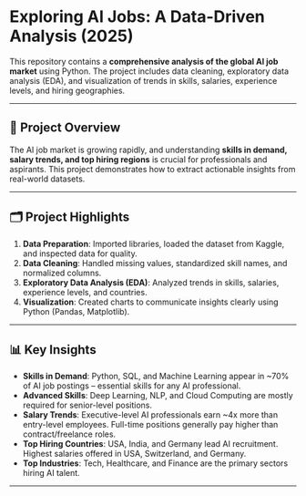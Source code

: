 # Exploring AI Jobs: A Data-Driven Analysis (2025)

This repository contains a **comprehensive analysis of the global AI job market** using Python. The project includes data cleaning, exploratory data analysis (EDA), and visualization of trends in skills, salaries, experience levels, and hiring geographies.

---

## 🚀 Project Overview

The AI job market is growing rapidly, and understanding **skills in demand, salary trends, and top hiring regions** is crucial for professionals and aspirants. This project demonstrates how to extract actionable insights from real-world datasets.

---

## 🗂️ Project Highlights

1. **Data Preparation**: Imported libraries, loaded the dataset from Kaggle, and inspected data for quality.  
2. **Data Cleaning**: Handled missing values, standardized skill names, and normalized columns.  
3. **Exploratory Data Analysis (EDA)**: Analyzed trends in skills, salaries, experience levels, and countries.  
4. **Visualization**: Created charts to communicate insights clearly using Python (Pandas, Matplotlib).

---

## 📊 Key Insights

- **Skills in Demand**: Python, SQL, and Machine Learning appear in ~70% of AI job postings – essential skills for any AI professional.  
- **Advanced Skills**: Deep Learning, NLP, and Cloud Computing are mostly required for senior-level positions.  
- **Salary Trends**: Executive-level AI professionals earn ~4x more than entry-level employees. Full-time positions generally pay higher than contract/freelance roles.  
- **Top Hiring Countries**: USA, India, and Germany lead AI recruitment. Highest salaries offered in USA, Switzerland, and Germany.  
- **Top Industries**: Tech, Healthcare, and Finance are the primary sectors hiring AI talent.

---


